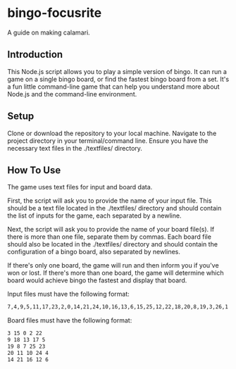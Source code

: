 # bingo-focusrite
A guide on making calamari.
## Introduction
This Node.js script allows you to play a simple version of bingo. It can run a game on a single bingo board, or find the fastest bingo board from a set. It's a fun little command-line game that can help you understand more about Node.js and the command-line environment.
## Setup
Clone or download the repository to your local machine.
Navigate to the project directory in your terminal/command line.
Ensure you have the necessary text files in the ./textfiles/ directory.
## How To Use
The game uses text files for input and board data.

First, the script will ask you to provide the name of your input file. This should be a text file located in the ./textfiles/ directory and should contain the list of inputs for the game, each separated by a newline.

Next, the script will ask you to provide the name of your board file(s). If there is more than one file, separate them by commas. Each board file should also be located in the ./textfiles/ directory and should contain the configuration of a bingo board, also separated by newlines.

If there's only one board, the game will run and then inform you if you've won or lost. If there's more than one board, the game will determine which board would achieve bingo the fastest and display that board.

Input files must have the following format:
```bash
7,4,9,5,11,17,23,2,0,14,21,24,10,16,13,6,15,25,12,22,18,20,8,19,3,26,1
```
Board files must have the following format:
```bash
3 15 0 2 22
9 18 13 17 5
19 8 7 25 23
20 11 10 24 4
14 21 16 12 6
```

